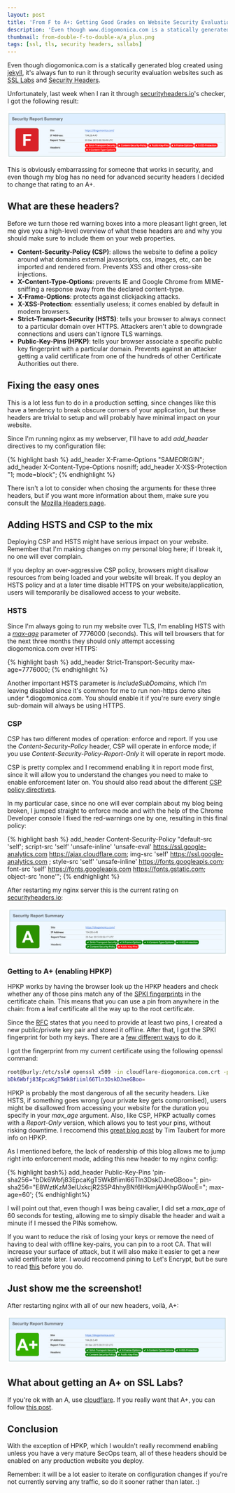 ```yaml
---
layout: post
title: 'From F to A+: Getting Good Grades on Website Security Evaluations'
description: 'Even though www.diogomonica.com is a statically generated HTML blog, I took the time to go from an F on securityheaders.io to an A+.'
thumbnail: from-double-f-to-double-a/a_plus.png
tags: [ssl, tls, security headers, ssllabs]
---
```


Even though diogomonica.com is a statically generated blog created using [jekyll](https://jekyllrb.com), it's always fun to run it through security evaluation websites such as [SSL Labs](https://www.ssllabs.com/ssltest/) and [Security Headers](https://securityheaders.io).

Unfortunately, last week when I ran it through [securityheaders.io](https://securityheaders.io)'s checker, I got the following result:

<img src="/images/from-double-f-to-double-a/f_rating_on_security_headers.png"/>

This is obviously embarrassing for someone that works in security, and even though my blog has no need for advanced security headers I decided to change that rating to an A+.

## What are these headers?

Before we turn those red warning boxes into a more pleasant light green, let me give you a high-level overview of what these headers are and why you should make sure to include them on your web properties.

- **Content-Security-Policy (CSP)**: allows the website to define a policy around what domains external javascripts, css, images, etc, can be imported and rendered from. Prevents XSS and other cross-site injections.
- **X-Content-Type-Options**: prevents IE and Google Chrome from MIME-sniffing a response away from the declared content-type.
- **X-Frame-Options**: protects against clickjacking attacks.
- **X-XSS-Protection**: essentially useless; it comes enabled by default in modern browsers.
- **Strict-Transport-Security (HSTS)**: tells your browser to always connect to a particular domain over HTTPS. Attackers aren't able to downgrade connections and users can't ignore TLS warnings. 
- **Public-Key-Pins (HPKP)**: tells your browser associate a specific public key fingerprint with a particular domain. Prevents against an attacker getting a valid certificate from one of the hundreds of other Certificate Authorities out there.


## Fixing the easy ones

This is a lot less fun to do in a production setting, since changes like this have a tendency to break obscure corners of your application, but these headers are trivial to setup and will probably have minimal impact on your website.

Since I'm running nginx as my webserver, I'll have to add *add_header* directives to my configuration file:

{% highlight bash %}
add_header X-Frame-Options "SAMEORIGIN";
add_header X-Content-Type-Options nosniff;
add_header X-XSS-Protection "1; mode=block";
{% endhighlight %}

There isn't a lot to consider when chosing the arguments for these three headers, but if you want more information about them, make sure you consult the [Mozilla Headers page](https://developer.mozilla.org/en-US/docs/Web/HTTP/Headers).

## Adding HSTS and CSP to the mix

Deploying CSP and HSTS might have serious impact on your website. Remember that I'm making changes on my personal blog here; if I break it, no one will ever complain.

If you deploy an over-aggressive CSP policy, browsers might disallow resources from being loaded and your website will break. If you deploy an HSTS policy and at a later time disable HTTPS on your website/application, users will temporarily be disallowed access to your website.

### HSTS

Since I'm always going to run my website over TLS, I'm enabling HSTS with a [*max-age*](https://developer.mozilla.org/en-US/docs/Web/Security/HTTP_strict_transport_security) parameter of 7776000 (seconds). This will tell browsers that for the next three months they should only attempt accessing diogomonica.com over HTTPS:

{% highlight bash %}
add_header Strict-Transport-Security max-age=7776000;
{% endhighlight %}

Another important HSTS parameter is *includeSubDomains*, which I'm leaving disabled since it's common for me to run non-https demo sites under *.diogomonica.com. You should enable it if you're sure every single sub-domain will always be using HTTPS.

### CSP

CSP has two different modes of operation: enforce and report. If you use the *Content-Security-Policy* header, CSP will operate in enforce mode; if you use *Content-Security-Policy-Report-Only* it will operate in report mode.

CSP is pretty complex and I recommend enabling it in report mode first, since it will allow you to understand the changes you need to make to enable enforcement later on. You should also read about the different [CSP policy directives](https://developer.mozilla.org/en-US/docs/Web/Security/CSP/CSP_policy_directives).

In my particular case, since no one will ever complain about my blog being broken, I jumped straight to enforce mode and with the help of the Chrome Developer console I fixed the red-warnings one by one, resulting in this final policy:

{% highlight bash %}
add_header Content-Security-Policy "default-src 'self'; 
script-src 'self' 'unsafe-inline' 'unsafe-eval' https://ssl.google-analytics.com https://ajax.cloudflare.com; 
img-src 'self' https://ssl.google-analytics.com ; 
style-src 'self' 'unsafe-inline' https://fonts.googleapis.com; 
font-src 'self' https://fonts.googleapis.com https://fonts.gstatic.com; 
object-src 'none'";
{% endhighlight %}

After restarting my nginx server this is the current rating on [securityheaders.io](https://securityheaders.io):

<img src="/images/from-double-f-to-double-a/all_green_but_one.png"/>

### Getting to A+ (enabling HPKP)

HPKP works by having the browser look up the HPKP headers and check whether any of those pins match any of the [SPKI fingerprints](https://raymii.org/s/articles/HTTP_Public_Key_Pinning_Extension_HPKP.html) in the certificate chain. This means that you can use a pin from anywhere in the chain: from a leaf certificate all the way up to the root certificate.

Since the [RFC](https://tools.ietf.org/html/rfc7469) states that you need to provide at least two pins, I created a new public/private key pair and stored it offline. After that, I got the SPKI fingerprint for both my keys. There are a [few different ways](https://developer.mozilla.org/en-US/docs/Web/Security/Public_Key_Pinning) to do it.

I got the fingerprint from my current certificate using the following openssl command:

```bash
root@burly:/etc/ssl# openssl x509 -in cloudflare-diogomonica.com.crt -pubkey -noout | openssl rsa -pubin -outform der | openssl dgst -sha256 -binary | base64
bDk6Wbfj83EpcaKgT5WkBfiiml66Tln3DskDJneGBoo=
```

HPKP is probably the most dangerous of all the security headers. Like HSTS, if something goes wrong (your private key gets compromised), users might be disallowed from accessing your website for the duration you specify in your *max_age* argument. Also, like CSP, HPKP actually comes with a *Report-Only* version, which allows you to test your pins, without risking downtime. I reccomend this [great blog post](https://timtaubert.de/blog/2014/10/http-public-key-pinning-explained/) by Tim Taubert for more info on HPKP.

As I mentioned before, the lack of readership of this blog allows me to jump right into enforcement mode, adding this new header to my nginx config:

{% highlight bash%}
add_header Public-Key-Pins 'pin-sha256="bDk6Wbfj83EpcaKgT5WkBfiiml66Tln3DskDJneGBoo="; pin-sha256="E8WztKzM3elUxkcjR2S5P4hhyBNf6lHkmjAHKhpGWooE="; max-age=60';
{% endhighlight%}

I will point out that, even though I was being cavalier, I did set a *max_age* of 60 seconds for testing, allowing me to simply disable the header and wait a minute if I messed the PINs somehow.

If you want to reduce the risk of losing your keys or remove the need of having to deal with offline key-pairs, you can pin to a root CA. That will increase your surface of attack, but it will also make it easier to get a new valid certificate later. I would reccomend pining to Let's Encrypt, but be sure to read [this](https://community.letsencrypt.org/t/hpkp-best-practices-if-you-choose-to-implement/4625) before you do.

## Just show me the screenshot!

After restarting nginx with all of our new headers, voilà, A+:

<img src="/images/from-double-f-to-double-a/securityheaders_a_plus.png"/>

## What about getting an A+ on SSL Labs?

If you're ok with an A, use [cloudflare](https://cloudflare.com). If you really want that A+, you can follow [this post](https://sethvargo.com/getting-an-a-plus-on-qualys-ssl-labs-tester/).

## Conclusion

With the exception of HPKP, which I wouldn't really recommend enabling unless you have a very mature SecOps team, all of these headers should be enabled on any production website you deploy.

Remember: it will be a lot easier to iterate on configuration changes if you're not currently serving any traffic, so do it sooner rather than later. :)
